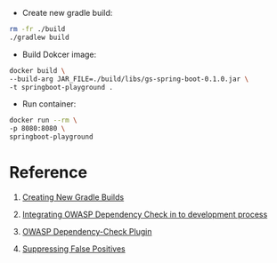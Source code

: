 - Create new gradle build:

``` bash
rm -fr ./build
./gradlew build
```

- Build Dokcer image:

```bash
docker build \
--build-arg JAR_FILE=./build/libs/gs-spring-boot-0.1.0.jar \
-t springboot-playground .
```

- Run container:

``` bash
docker run --rm \
-p 8080:8080 \
springboot-playground
```

# Reference

1. [Creating New Gradle Builds](https://guides.gradle.org/creating-new-gradle-builds/)


2. [Integrating OWASP Dependency Check in to development process
](https://blog.gypsyengineer.com/en/security/integrating-owasp-dependency-check.html)

3. [OWASP Dependency-Check Plugin
](https://jenkins.io/doc/pipeline/steps/dependency-check-jenkins-plugin/)

4. [Suppressing False Positives](https://jeremylong.github.io/DependencyCheck/general/suppression.html)
